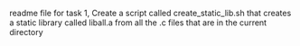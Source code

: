  readme file for task 1, Create a script called create_static_lib.sh that creates a static library called liball.a from all the .c files that are in the current directory
